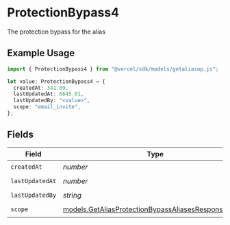 # ProtectionBypass4

The protection bypass for the alias

## Example Usage

```typescript
import { ProtectionBypass4 } from "@vercel/sdk/models/getaliasop.js";

let value: ProtectionBypass4 = {
  createdAt: 341.09,
  lastUpdatedAt: 6645.01,
  lastUpdatedBy: "<value>",
  scope: "email_invite",
};
```

## Fields

| Field                                                                                                            | Type                                                                                                             | Required                                                                                                         | Description                                                                                                      |
| ---------------------------------------------------------------------------------------------------------------- | ---------------------------------------------------------------------------------------------------------------- | ---------------------------------------------------------------------------------------------------------------- | ---------------------------------------------------------------------------------------------------------------- |
| `createdAt`                                                                                                      | *number*                                                                                                         | :heavy_check_mark:                                                                                               | N/A                                                                                                              |
| `lastUpdatedAt`                                                                                                  | *number*                                                                                                         | :heavy_check_mark:                                                                                               | N/A                                                                                                              |
| `lastUpdatedBy`                                                                                                  | *string*                                                                                                         | :heavy_check_mark:                                                                                               | N/A                                                                                                              |
| `scope`                                                                                                          | [models.GetAliasProtectionBypassAliasesResponseScope](../models/getaliasprotectionbypassaliasesresponsescope.md) | :heavy_check_mark:                                                                                               | N/A                                                                                                              |